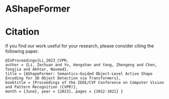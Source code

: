 # AShapeFormer
# Citation
If you find our work useful for your research, please consider citing the following paper.
```
@InProceedings{Li_2023_CVPR,
author = {Li, Zechuan and Yu, Hongshan and Yang, Zhengeng and Chen, Tongjia and Akhtar, Naveed}, 
title = {AShapeFormer: Semantics-Guided Object-Level Active Shape Encoding for 3D Object Detection via Transformers}, 
booktitle = {Proceedings of the IEEE/CVF Conference on Computer Vision and Pattern Recognition (CVPR)}, 
month = {June}, year = {2023}, pages = {1012-1021} }
```
